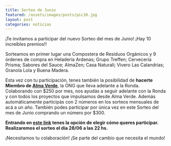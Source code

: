 ```yaml
---
title: Sorteo de Junio
featured: /assets/images/posts/pic10.jpg
layout: post
categories: noticias
---
```


¡Te invitamos a participar del nuevo Sorteo del mes de Junio! ¡Hay 10 increíbles premios!! 

Sorteamos en primer lugar una Compostera de Residuos Orgánicos y 9 órdenes de compra en Heladería Ardenas; Grupo Treffen; Cervecería Prisma; Sabores del Sauce; AlmaZen; Casa Naturali; Vivero Las Calandrias; Granola Lola y Buena Madera.

Esta vez con tu participación, tenes también la posibilidad de **hacerte Miembro de <a href="http://alma-verde.org">Alma Verde</a>**, la ONG que lleva adelante a la Ronda. Colaborando con $250 por mes, nos ayudás a seguir adelante con la Ronda y con todos los proyectos que impulsamos desde Alma Verde. Además automáticamente participás con 2 números en los sorteos mensuales de acá a un año. También podes participar por única vez en este Sorteo del mes de Junio comprando un número por $300.

**Entrando en <a href="https://evo.re/av-sorteo-junio">este link</a> tenes la opción de elegir cómo queres participar. Realizaremos el sorteo el día 28/06 a las 22 hs.**

¡Necesitamos tu colaboración! ¡Se parte del cambio que necesita el mundo!
